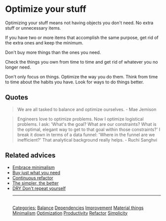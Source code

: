# Optimize your stuff

Optimizing your stuff means not having objects you don't need. No extra stuff or unnecessary items.

If you have two or more items that accomplish the same purpose, get rid of the extra ones and keep the minimum.

Don't buy more things than the ones you need.

Check the things you own from time to time and get rid of whatever you no longer need.

Don't only focus on things. Optimize the way you do them. Think from time to time about the habits you have. Look for ways to do things better.

## Quotes

> We are all tasked to balance and optimize ourselves. - Mae Jemison

> Engineers love to optimize problems. Now I optimize logistical problems. I ask: 'What's the goal? What are our constraints? What is the optimal, elegant way to get to that goal within those constraints?' I break it down in terms of a data funnel: 'Where in the funnel are we inefficient?' That analytical background really helps. - Ruchi Sanghvi

## Related advices

- [Embrace minimalism](../Embrace%20minimalism/index.md)
- [Buy just what you need](../Buy%20just%20what%20you%20need/index.md)
- [Continuous refactor](../Continuous%20refactor/index.md)
- [The simpler, the better](../The%20simpler,%20the%20better/index.md)
- [DRY Don't repeat yourself](../DRY%20Don't%20repeat%20yourself/index.md)<hr/><br/>[Categories:](../Categories/index.md) [Balance](../Categories/Balance.md) [Dependencies](../Categories/Dependencies.md) [Improvement](../Categories/Improvement.md) [Material things](../Categories/Material%20things.md) [Minimalism](../Categories/Minimalism.md) [Optimization](../Categories/Optimization.md) [Productivity](../Categories/Productivity.md) [Refactor](../Categories/Refactor.md) [Simplicity](../Categories/Simplicity.md)